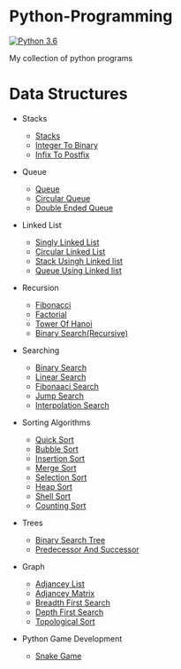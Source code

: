 
# Python-Programming
 [![Python 3.6](https://img.shields.io/badge/python-3.6-blue.svg)](https://www.python.org/downloads/release/python-360/)
 
 My collection of python programs
 

# Data Structures
- Stacks
  - [Stacks](https://github.com/robin025/Python-Programming/blob/master/Data%20Structures/Stacks/Sstacks.py)
  - [Integer To Binary](https://github.com/robin025/Python-Programming/blob/master/Data%20Structures/Stacks/Integer%20to%20Binary.py) 
  - [Infix To Postfix](https://github.com/robin025/Python-Programming/blob/master/Data%20Structures/Stacks/Infix%20to%20Postfix.py)

- Queue
   - [Queue](https://github.com/robin025/Python-Programming/blob/master/Data%20Structures/Queue/Queue.py)
   - [Circular Queue](https://github.com/robin025/Python-Programming/blob/master/Data%20Structures/Queue/CIrcular%20Queue.py)
   - [Double Ended Queue](https://github.com/robin025/Python-Programming/blob/master/Data%20Structures/Queue/Double%20Ended%20Queue.py)

- Linked List
   - [Singly Linked List](https://github.com/robin025/Python-Programming/blob/master/Data%20Structures/Linked%20List/Singly%20Linked%20list.py)
   - [Circular Linked List](https://github.com/robin025/Python-Programming/blob/master/Data%20Structures/Linked%20List/Circular%20Linked%20list.py)
   - [Stack Usingh Linked list](https://github.com/robin025/Python-Programming/blob/master/Data%20Structures/Linked%20List/Stack%20Using%20Linked%20List.py)
   - [Queue Using Linked list](https://github.com/robin025/Python-Programming/blob/master/Data%20Structures/Linked%20List/Queue%20Using%20Linked%20List.py)
   
- Recursion
   - [Fibonacci](https://github.com/robin025/Python-Programming/blob/master/Data%20Structures/Recursion/Fibonacci.py) 
   - [Factorial](https://github.com/robin025/Python-Programming/blob/master/Data%20Structures/Recursion/Factorial.py)
   - [Tower Of Hanoi](https://github.com/robin025/Python-Programming/blob/master/Data%20Structures/Recursion/Tower_of_hanoi.py)
   - [Binary Search(Recursive)](https://github.com/robin025/Python-Programming/blob/master/Data%20Structures/Recursion/Binary_Search_Recursive.py)
   
- Searching
   - [Binary Search](https://github.com/robin025/Python-Programming/blob/master/Data%20Structures/Searching/Binary_Search.py)
   - [Linear Search](https://github.com/robin025/Python-Programming/blob/master/Data%20Structures/Searching/Linear_search.py)
   - [Fibonaaci Search](https://github.com/robin025/Python-Programming/blob/master/Data%20Structures/Searching/Fibonaaci%20Search.py)
   - [Jump Search](https://github.com/robin025/Python-Programming/blob/master/Data%20Structures/Searching/Jump_search.py)
   - [Interpolation Search](https://github.com/robin025/Python-Programming/blob/master/Data%20Structures/Searching/Interpolation_Search.py)
   
- Sorting Algorithms
   - [Quick Sort](https://github.com/robin025/Python-Programming/blob/master/Data%20Structures/Sorting%20Algorithms/Quick_Sort.py)
   - [Bubble Sort](https://github.com/robin025/Python-Programming/blob/master/Data%20Structures/Sorting%20Algorithms/BUBBLE.SORT.py)
   - [Insertion Sort](https://github.com/robin025/Python-Programming/blob/master/Data%20Structures/Sorting%20Algorithms/INSERTION.SORT.py)
   - [Merge Sort](https://github.com/robin025/Python-Programming/blob/master/Data%20Structures/Sorting%20Algorithms/Merge_SORT.py)
   - [Selection Sort](https://github.com/robin025/Python-Programming/blob/master/Data%20Structures/Sorting%20Algorithms/Selection.Sort.py) 
   - [Heap Sort](https://github.com/robin025/Python-Programming/blob/master/Data%20Structures/Sorting%20Algorithms/Heap.Sort.py)
   - [Shell Sort](https://github.com/robin025/Python-Programming/blob/master/Data%20Structures/Sorting%20Algorithms/ShellSort.py)
   - [Counting Sort](https://github.com/robin025/Python-Programming/blob/master/Data%20Structures/Sorting%20Algorithms/Counting_Sort.py)
 - Trees
   - [Binary Search Tree](https://github.com/robin025/Python-Programming/blob/master/Data%20Structures/Trees/Binary%20Search%20Tree.py)
   - [Predecessor And Successor](https://github.com/robin025/Python-Programming/blob/master/Data%20Structures/Trees/PREDECESSOR%20AND%20SUCCESSOR.py)
 - Graph
   - [Adjancey List](https://github.com/robin025/Python-Programming/blob/master/Data%20Structures/Graphs/Adjancey_List.py)
   - [Adjancey Matrix](https://github.com/robin025/Python-Programming/blob/master/Data%20Structures/Graphs/Adjancey_matrix.py)
   - [Breadth First Search](https://github.com/robin025/Python-Programming/blob/master/Data%20Structures/Graphs/BFS.py)
   - [Depth First Search](https://github.com/robin025/Python-Programming/blob/master/Data%20Structures/Graphs/DFS.py)
   - [Topological Sort](https://github.com/robin025/Python-Programming/blob/master/Data%20Structures/Graphs/Topological_sort_graph.py)
   
 - Python Game Development
   - [Snake Game](https://github.com/robin025/Snake-Game)
